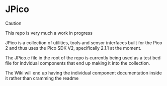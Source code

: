 # JPico

> [!CAUTION]
> This repo is very much a work in progress

JPico is a collection of utilities, tools and sensor interfaces built for the Pico 2 and thus uses the Pico SDK V2, specifically 2.1.1 at the moment.

The JPico.c file in the root of the repo is currently being used as a test bed file for indvidual components that end up making it into the collection.

The Wiki will end up having the individual component documentation inside it rather than cramming the readme 
